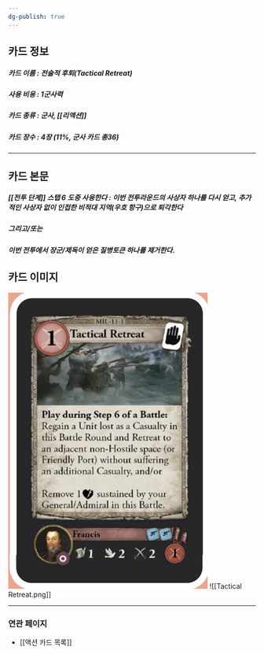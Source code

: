 ```yaml
---
dg-publish: true
---
```

## 카드 정보
##### 카드 이름 : 전술적 후퇴(Tactical Retreat)
##### 사용 비용 : 1군사력
##### 카드 종류 : 군사, [[리액션]]
##### 카드 장수 : 4장 (11%, 군사 카드 총36)
---
## 카드 본문
##### [[전투 단계]] 스탭 6 도중 사용한다 : 이번 전투라운드의 사상자 하나를 다시 얻고, 추가적인 사상자 없이 인접한 비적대 지역(우호 항구)으로 퇴각한다
##### 그리고/또는
##### 이번 전투에서 장군/제독이 얻은 질병토큰 하나를 제거한다.

## 카드 이미지
<img src="\Assets\Tactical Retreat.png"/>
![[Tactical Retreat.png]]

--- 

### 연관 페이지
- [[액션 카드 목록]]
